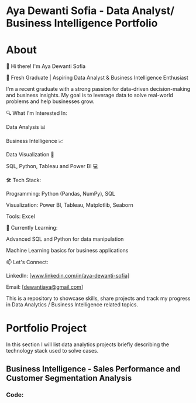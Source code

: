 # Aya Dewanti Sofia - Data Analyst/ Business Intelligence Portfolio
# About
👋 Hi there! I'm Aya Dewanti Sofia

🚀 Fresh Graduate | Aspiring Data Analyst & Business Intelligence Enthusiast

I'm a recent graduate with a strong passion for data-driven decision-making and business insights. My goal is to leverage data to solve real-world problems and help businesses grow.


🔍 What I'm Interested In:

Data Analysis 📊

Business Intelligence 📈

Data Visualization 🎨

SQL, Python, Tableau and Power BI 💻


🛠 Tech Stack:

Programming: Python (Pandas, NumPy), SQL

Visualization: Power BI, Tableau, Matplotlib, Seaborn

Tools: Excel


🌱 Currently Learning:

Advanced SQL and Python for data manipulation

Machine Learning basics for business applications


📫 Let's Connect:

LinkedIn: [www.linkedin.com/in/aya-dewanti-sofia]

Email: [dewantiaya@gmail.com]

This is a repository to showcase skills, share projects and track my progress in Data Analytics / Business Intelligence related topics.

# Portfolio Project

In this section I will list data analytics projects briefly describing the technology stack used to solve cases.

##  Business Intelligence - Sales Performance and Customer Segmentation Analysis

### Code: 
